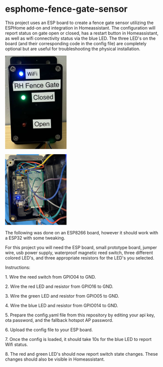 # esphome-fence-gate-sensor
This project uses an ESP board to create a fence gate sensor utilizing the ESPHome add-on and integration in Homeassistant. The configuration will report status on gate open or closed, has a restart button in Homeassistant, as well as wifi connectivity status via the blue LED. The three LED's on the board (and their corresponding code in the config file) are completely optional but are useful for troubleshooting the physical installation.
<p><img src="https://github.com/cyclone182/esphome-fence-gate-sensor/blob/main/ESPHome-fence-gate-sensor.jpg" width="200" /></p>
<p></p><img src="https://github.com/cyclone182/esphome-fence-gate-sensor/blob/main/ESPHome-fence-gate-sensor-inside.jpg" width="200" /></p>

<p>The following was done on an ESP8266 board, however it should work with a ESP32 with some tweaking.</p>
<p>For this project you will need the ESP board, small prototype board, jumper wire, usb power supply, waterproof magnetic reed switch, three different colored LED's, and three appropriate resistors for the LED's you selected.</p>
<p>Instructions:</p>
<p>1. Wire the reed switch from GPIO04 to GND.</p>
<p>2. Wire the red LED and resistor from GPIO16 to GND.</p>
<p>3. Wire the green LED and resistor from GPIO05 to GND.</p>
<p>4. Wire the blue LED and resistor from GPIO014 to GND.</p>
<p>5. Prepare the config.yaml file from this repository by editing your api key, ota password, and the fallback hotspot AP password.</p>
<p>6. Upload the config file to your ESP board.</p>
<p>7. Once the config is loaded, it should take 10s for the blue LED to report Wifi status.</p>
<p>8. The red and green LED's should now report switch state changes. These changes should also be visible in Homeassistant.</p>
